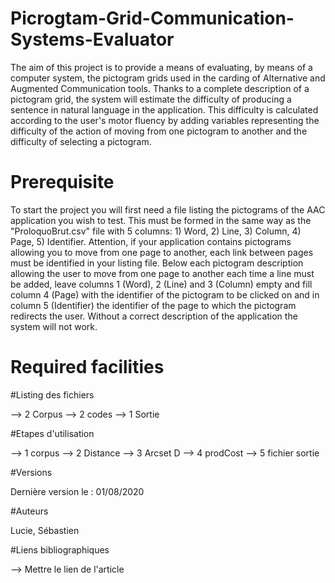 # Picrogtam-Grid-Communication-Systems-Evaluator

The aim of this project is to provide a means of evaluating, by means of a computer system, the pictogram grids used in the carding of Alternative and Augmented Communication tools. Thanks to a complete description of a pictogram grid, the system will estimate the difficulty of producing a sentence in natural language in the application. This difficulty is calculated according to the user's motor fluency by adding variables representing the difficulty of the action of moving from one pictogram to another and the difficulty of selecting a pictogram. 

# Prerequisite

To start the project you will first need a file listing the pictograms of the AAC application you wish to test. This must be formed in the same way as the "ProloquoBrut.csv" file with 5 columns: 1) Word, 2) Line, 3) Column, 4) Page, 5) Identifier. Attention, if your application contains pictograms allowing you to move from one page to another, each link between pages must be identified in your listing file. Below each pictogram description allowing the user to move from one page to another each time a line must be added, leave columns 1 (Word), 2 (Line) and 3 (Column) empty and fill column 4 (Page) with the identifier of the pictogram to be clicked on and in column 5 (Identifier) the identifier of the page to which the pictogram redirects the user. Without a correct description of the application the system will not work. 

# Required facilities



#Listing des fichiers

--> 2 Corpus 
--> 2 codes 
--> 1 Sortie 

#Etapes d'utilisation

--> 1 corpus 
--> 2 Distance
--> 3 Arcset D
--> 4 prodCost
--> 5 fichier sortie 

#Versions 

Dernière version le : 01/08/2020

#Auteurs 

Lucie, Sébastien

#Liens bibliographiques 

--> Mettre le lien de l'article 
